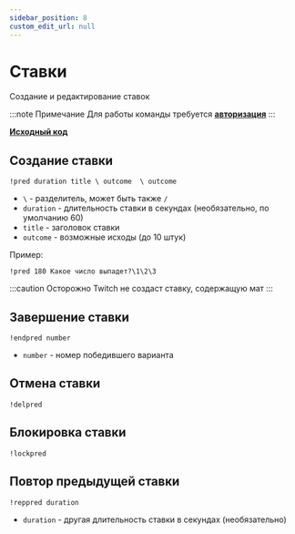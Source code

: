 ```yaml
---
sidebar_position: 8
custom_edit_url: null
---
```


# Ставки

Создание и редактирование ставок

:::note Примечание
Для работы команды требуется **[авторизация](../auth.md)**
:::

**[Исходный код](https://github.com/Relanit/ModBoty/blob/master/ModBoty/cogs/predictions.py)**

## Создание ставки
`!pred duration title \ outcome  \ outcome`
- `\` - разделитель, может быть также `/` 
- `duration` - длительность ставки в секундах (необязательно, по умолчанию 60)
- `title` - заголовок ставки
- `outcome` - возможные исходы (до 10 штук)

Пример:
```
!pred 180 Какое число выпадет?\1\2\3
```

:::caution Осторожно
Twitch не создаст ставку, содержащую мат
:::

## Завершение ставки
`!endpred number` 
- `number` - номер победившего варианта

## Отмена ставки
`!delpred` 

## Блокировка ставки
`!lockpred` 

## Повтор предыдущей ставки
`!reppred duration`
- `duration` - другая длительность ставки в секундах (необязательно)